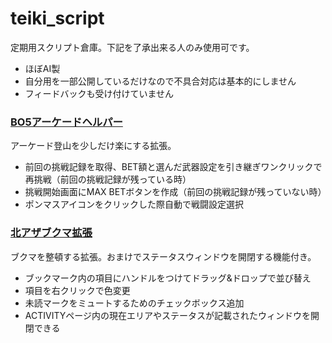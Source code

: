 # teiki_script
定期用スクリプト倉庫。下記を了承出来る人のみ使用可です。
- ほぼAI製
- 自分用を一部公開しているだけなので不具合対応は基本的にしません
- フィードバックも受け付けていません

### [BO5アーケードヘルパー](https://github.com/ayautaginrei/teiki_script/raw/refs/heads/main/BO5/BO5%E3%82%A2%E3%83%BC%E3%82%B1%E3%83%BC%E3%83%89%E3%83%98%E3%83%AB%E3%83%91%E3%83%BC.user.js)
アーケード登山を少しだけ楽にする拡張。
- 前回の挑戦記録を取得、BET額と選んだ武器設定を引き継ぎワンクリックで再挑戦（前回の挑戦記録が残っている時）
- 挑戦開始画面にMAX BETボタンを作成（前回の挑戦記録が残っていない時）
- ポンマスアイコンをクリックした際自動で戦闘設定選択

### [北アザブクマ拡張](https://github.com/ayautaginrei/teiki_script/raw/refs/heads/main/kitama/%E5%8C%97%E3%82%A2%E3%82%B6%E3%83%96%E3%82%AF%E3%83%9E%E6%8B%A1%E5%BC%B5.user.js)
ブクマを整頓する拡張。おまけでステータスウィンドウを開閉する機能付き。
- ブックマーク内の項目にハンドルをつけてドラッグ&ドロップで並び替え
- 項目を右クリックで色変更
- 未読マークをミュートするためのチェックボックス追加
- ACTIVITYページ内の現在エリアやステータスが記載されたウィンドウを開閉できる
